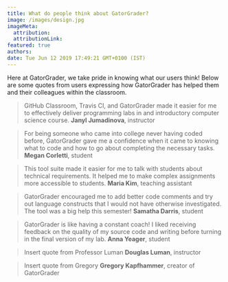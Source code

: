 ```yaml
---
title: What do people think about GatorGrader?
image: /images/design.jpg
imageMeta:
  attribution:
  attributionLink:
featured: true
authors:
date: Tue Jun 12 2019 17:49:21 GMT+0100 (IST)
---
```

Here at GatorGrader, we take pride in knowing what our users think! Below are
some quotes from users expressing how GatorGrader has helped them and their
colleagues within the classroom.

> GitHub Classroom, Travis CI, and GatorGrader made it easier for me to
> effectively deliver programming labs in and introductory computer science
> course. **Janyl Jumadinova**, instructor

<!-- -->
> For being someone who came into college never having coded before, GatorGrader
> gave me a confidence when it came to knowing what to code and how to go about
> completing the necessary tasks. **Megan Corletti**, student


<!-- -->
> This tool suite made it easier for me to talk with students about technical
> requirements. It helped me to make complex assignments more accessible to
> students. **Maria Kim**, teaching assistant

<!-- -->
> GatorGrader encouraged me to add better code comments and try out language
> constructs that I would not have otherwise investigated. The tool was a big
> help this semester! **Samatha Darris**, student

<!-- -->
> GatorGrader is like having a constant coach! I liked receiving feedback on the
> quality of my source code and writing before turning in the final version of
> my lab. **Anna Yeager**, student

<!-- -->
> Insert quote from Professor Luman **Douglas Luman**, instructor

<!-- -->
> Insert quote from Gregory **Gregory Kapfhammer**, creator of GatorGrader
